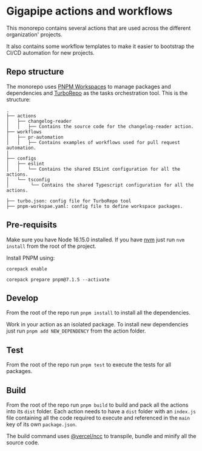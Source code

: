 # Gigapipe actions and workflows

This monorepo contains several actions that are used across the different organization' projects.

It also contains some workflow templates to make it easier to bootstrap the CI/CD automation for new projects.

## Repo structure

The monorepo uses [PNPM Workspaces](https://pnpm.io/workspaces) to manage packages and dependencies and [TurboRepo](https://turborepo.org/) as the tasks orchestration tool. This is the structure:

```
.
├── actions
│   ├── changelog-reader
│   │   ├── Contains the source code for the changelog-reader action.
├── workflows
│   ├── pr-automation
│   │   ├── Contains examples of workflows used for pull request automation.
│
├── configs
│   ├── eslint
│   │   └── Contains the shared ESLint configuration for all the actions.
│   └── tsconfig
│        └── Contains the shared Typescript configuration for all the actions.

├── turbo.json: config file for TurboRepo tool
├── pnpm-workspae.yaml: config file to define workspace packages.

```

## Pre-requisits

Make sure you have Node 16.15.0 installed. If you have [nvm](https://github.com/nvm-sh/nvm) just run `nvm install` from the root of the project.

Install PNPM using:

```
corepack enable

corepack prepare pnpm@7.1.5 --activate

```

## Develop

From the root of the repo run `pnpm install` to install all the dependencies.

Work in your action as an isolated package. To install new dependencies just run `pnpm add NEW_DEPENDENCY` from the action folder.

## Test

From the root of the repo run `pnpm test` to execute the tests for all packages.

## Build

From the root of the repo run `pnpm build` to build and pack all the actions into its `dist` folder. Each action needs to have a `dist` folder with an `index.js` file containing all the code required to execute and referenced in the `main` key of its own `package.json`.

The build command uses [@vercel/ncc](https://github.com/vercel/ncc) to transpile, bundle and minify all the source code.
